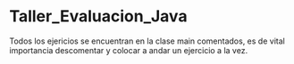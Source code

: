 # Taller_Evaluacion_Java

Todos los ejericios se encuentran en la clase main comentados, es de vital importancia descomentar y colocar a andar un ejercicio a la vez.
